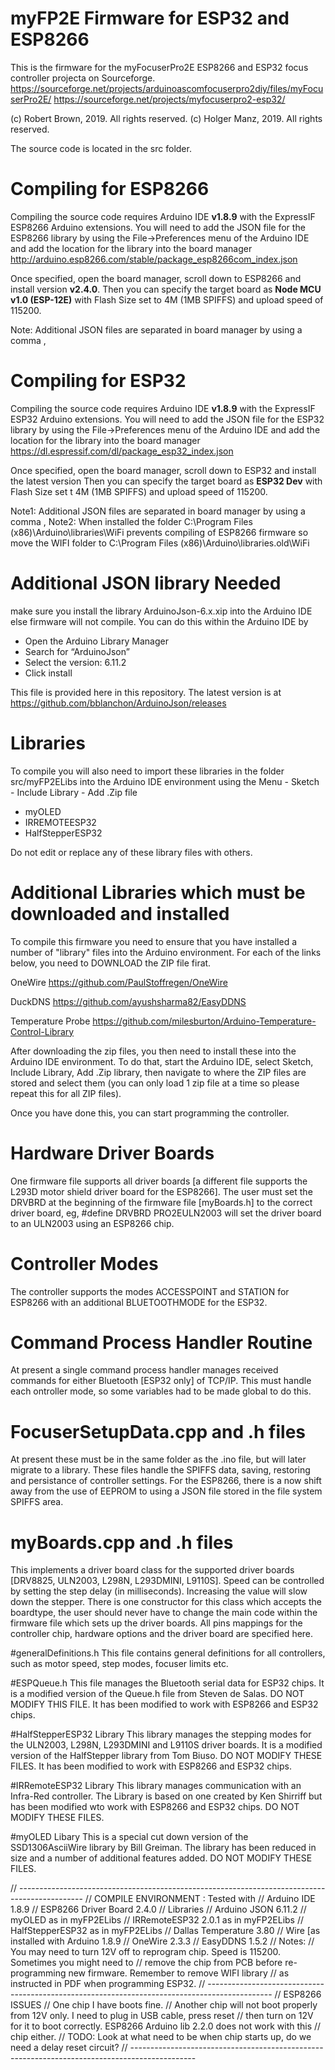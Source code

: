 # myFP2E Firmware for ESP32 and ESP8266
This is the firmware for the myFocuserPro2E ESP8266 and ESP32 focus controller projecta on Sourceforge.
https://sourceforge.net/projects/arduinoascomfocuserpro2diy/files/myFocuserPro2E/
https://sourceforge.net/projects/myfocuserpro2-esp32/

(c) Robert Brown, 2019. All rights reserved.
(c) Holger Manz, 2019. All rights reserved.

The source code is located in the src folder. 

# Compiling for ESP8266
Compiling the source code requires Arduino IDE **v1.8.9** with the ExpressIF ESP8266 Arduino extensions.
You will need to add the JSON file for the ESP8266 library by using the File->Preferences menu of the 
Arduino IDE and add the location for the library into the board manager
http://arduino.esp8266.com/stable/package_esp8266com_index.json

Once specified, open the board manager, scroll down to ESP8266 and install version **v2.4.0**.
Then you can specify the target board as **Node MCU v1.0 (ESP-12E)** with Flash Size set to 4M (1MB SPIFFS) and upload speed of 115200.

Note: Additional JSON files are separated in board manager by using a comma ,

# Compiling for ESP32
Compiling the source code requires Arduino IDE **v1.8.9** with the ExpressIF ESP32 Arduino extensions.
You will need to add the JSON file for the ESP32 library by using the File->Preferences menu of the 
Arduino IDE and add the location for the library into the board manager
https://dl.espressif.com/dl/package_esp32_index.json

Once specified, open the board manager, scroll down to ESP32 and install the latest version
Then you can specify the target board as **ESP32 Dev** with Flash Size set t 4M (1MB SPIFFS) and upload speed of 115200.

Note1: Additional JSON files are separated in board manager by using a comma ,
Note2: When installed the folder C:\Program Files (x86)\Arduino\libraries\WiFi prevents compiling of ESP8266 firmware so move the WIFI folder to
C:\Program Files (x86)\Arduino\libraries.old\WiFi

# Additional JSON library Needed
make sure you install the library ArduinoJson-6.x.xip into the Arduino IDE else firmware will not compile.
You can do this within the Arduino IDE by
- Open the Arduino Library Manager
- Search for “ArduinoJson”
- Select the version: 6.11.2
- Click install

This file is provided here in this repository. The latest version is at https://github.com/bblanchon/ArduinoJson/releases

# Libraries
To compile you will also need to import these libraries in the folder src/myFP2ELibs into the Arduino IDE environment using the Menu - Sketch - Include Library - Add .Zip file
- myOLED
- IRREMOTEESP32
- HalfStepperESP32

Do not edit or replace any of these library files with others.

# Additional Libraries which must be downloaded and installed
To compile this firmware you need to ensure that you have installed a number of "library" files into the Arduino environment. For each of the links below, you need to DOWNLOAD the ZIP file firat.

OneWire
https://github.com/PaulStoffregen/OneWire

DuckDNS
https://github.com/ayushsharma82/EasyDDNS

Temperature Probe
https://github.com/milesburton/Arduino-Temperature-Control-Library

After downloading the zip files, you then need to install these into the Arduino IDE environment. To do that, start the Arduino IDE, select Sketch, Include Library, Add .Zip library, then navigate to where the ZIP files are stored and select them (you can only load 1 zip file at a time so please repeat this for all ZIP files).

Once you have done this, you can start programming the controller.

# Hardware Driver Boards
One firmware file supports all driver boards [a different file supports the L293D motor shield driver board for the ESP8266]. The user must set the DRVBRD at the beginning of the firmware file [myBoards.h] to the correct driver board, eg, #define DRVBRD PRO2EULN2003 will set the driver board to an ULN2003 using an ESP8266 chip.

# Controller Modes
The controller supports the modes ACCESSPOINT and STATION for ESP8266 with an additional BLUETOOTHMODE for the ESP32. 

# Command Process Handler Routine
At present a single command process handler manages received commands for either Bluetooth [ESP32 only] of TCP/IP. This must handle each ontroller mode, so some variables had to be made global to do this.

# FocuserSetupData.cpp and .h files
At present these must be in the same folder as the .ino file, but will later migrate to a library. These files handle the SPIFFS data, saving, restoring and persistance of controller settings. For the ESP8266, there is a now shift away from the use of EEPROM to using a JSON file stored in the file system SPIFFS area.

# myBoards.cpp and .h files
This implements a driver board class for the supported driver boards [DRV8825, ULN2003, L298N, L293DMINI, L9110S]. Speed can be controlled by setting the step delay (in milliseconds). Increasing the value will slow down the stepper. There is one constructor for this class which accepts the boardtype, the user should never have to change the main code within the firmware file which sets up the driver boards. All pins mappings for the controller chip, hardware options and the driver board are specified here.

#generalDefinitions.h
This file contains general definitions for all controllers, such as motor speed, step modes, focuser limits etc.

#ESPQueue.h
This file manages the Bluetooth serial data for ESP32 chips. It is a modified version of the Queue.h file from Steven de Salas. DO NOT MODIFY THIS FILE. It has been modified to work with ESP8266 and ESP32 chips.

#HalfStepperESP32 Library
This library manages the stepping modes for the ULN2003, L298N, L293DMINI and L9110S driver boards. It is a modified version of the HalfStepper library from Tom Biuso. DO NOT MODIFY THESE FILES. It has been modified to work with ESP8266 and ESP32 chips.

#IRRemoteESP32 Library
This library manages communication with an Infra-Red controller. The Library is based on one created by Ken Shirriff but has been modified wto work with ESP8266 and ESP32 chips. DO NOT MODIFY THESE FILES.

#myOLED Libary
This is a special cut down version of the SSD1306AsciiWire library by Bill Greiman. The library has been reduced in size and a number of additional features added. DO NOT MODIFY THESE FILES.

// ----------------------------------------------------------------------------------------------
// COMPILE ENVIRONMENT : Tested with 
// Arduino IDE 1.8.9
// ESP8266 Driver Board 2.4.0
// Libraries 
// Arduino JSON 6.11.2
// myOLED as in myFP2ELibs
// IRRemoteESP32 2.0.1 as in myFP2ELibs
// HalfStepperESP32 as in myFP2ELibs
// Dallas Temperature 3.80
// Wire [as installed with Arduino 1.8.9
// OneWire 2.3.3
// EasyDDNS 1.5.2
// Notes:
// You may need to turn 12V off to reprogram chip. Speed is 115200. Sometimes you might need to
// remove the chip from PCB before re-programming new firmware. Remember to remove WIFI library
// as instructed in PDF when programming ESP32.
// ----------------------------------------------------------------------------------------------
// ESP8266 ISSUES
// One chip I have boots fine.
// Another chip will not boot properly from 12V only. I need to plug in USB cable, press reset 
// then turn on 12V for it to boot correctly. ESP8266 Arduino lib 2.2.0 does not work with this 
// chip either.
// TODO: Look at what need to be when chip starts up, do we need a delay reset circuit?
// ----------------------------------------------------------------------------------------------
